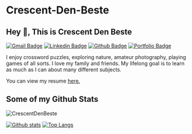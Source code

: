 # Crescent-Den-Beste
## Hey 👋, This is Crescent Den Beste
[![Gmail Badge](https://img.shields.io/badge/-crescentdb54@gmail.com-c14438?style=flat&logo=Gmail&logoColor=white&link=mailto:crescentdb54@gmail.com)](mailto:crescentdb54@gmail.com) 
[![Linkedin Badge](https://img.shields.io/badge/-crescentdenbeste-0072b1?style=flat&logo=Linkedin&logoColor=white&link=https://www.linkedin.com/in/crescentdenbeste/)](https://www.linkedin.com/in/crescentdenbeste/) [![Github Badge](https://img.shields.io/badge/-CrescentDenBeste-grey?style=flat&logo=github&logoColor=white&link=https://github.com/CrescentDenBeste/)](https://www.github.com/CrescentDenBeste/) [![Portfolio Badge](https://img.shields.io/badge/portfolio-web-blue?style=flat&link=https://github.com/CrescentDenBeste/)](https://github.com/CrescentDenBeste/) <p align='left'>I enjoy crossword puzzles, exploring nature, amateur photography, playing games of all sorts.  I love my family and friends.  My lifelong goal is to learn as much as I can about many different subjects. </p><p align='left'> You can view my resume <a href='www.linkedin.com/in/crescentdenbeste ' target=_blank><u>here</u>.</a></p>
## Some of my Github Stats
<p align=left> <img src=https://komarev.com/ghpvc/?username=CrescentDenBeste alt=CrescentDenBeste /> </p>

[![Github stats](https://github-readme-stats.vercel.app/api?username=CrescentDenBeste&show_icons=true&include_all_commits=true)](https://github.com/CrescentDenBeste/github-readme-stats)
[![Top Langs](https://github-readme-stats.vercel.app/api/top-langs/?username=CrescentDenBeste&layout=compact)](https://github.com/CrescentDenBeste/github-readme-stats)
